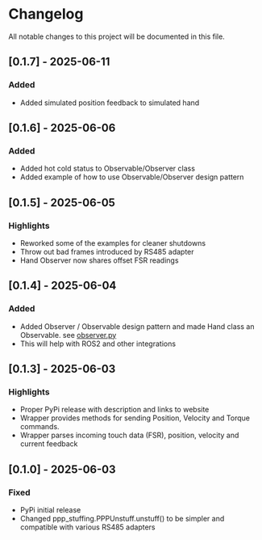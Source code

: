 # Changelog

All notable changes to this project will be documented in this file.

## [0.1.7] - 2025-06-11
### Added
- Added simulated position feedback to simulated hand

## [0.1.6] - 2025-06-06
### Added
- Added hot cold status to Observable/Observer class
- Added example of how to use Observable/Observer design pattern

## [0.1.5] - 2025-06-05
### Highlights
- Reworked some of the examples for cleaner shutdowns
- Throw out bad frames introduced by RS485 adapter
- Hand Observer now shares offset FSR readings

## [0.1.4] - 2025-06-04
### Added
- Added Observer / Observable design pattern and made Hand class an Observable.
  see [observer.py](https://github.com/psyonicinc/ability-hand-api/blob/master/python/ah_wrapper/observer.py)
- This will help with ROS2 and other integrations

## [0.1.3] - 2025-06-03
### Highlights
- Proper PyPi release with description and links to website
- Wrapper provides methods for sending Position, Velocity and Torque commands. 
- Wrapper parses incoming touch data (FSR), position, velocity and current
  feedback

## [0.1.0] - 2025-06-03
### Fixed
- PyPi initial release
- Changed ppp_stuffing.PPPUnstuff.unstuff() to be simpler and compatible with
  various RS485 adapters 

